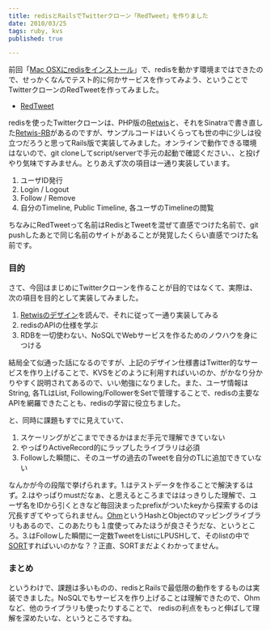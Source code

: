 ```yaml
---
title: redisとRailsでTwitterクローン「RedTweet」を作りました
date: 2010/03/25
tags: ruby, kvs
published: true

---
```


<p>前回「<a href="http://blog.katsuma.tv/2010/03/start_redis.html">Mac OSXにredisをインストール</a>」で、redisを動かす環境まではできたので、せっかくなんでテスト的に何かサービスを作ってみよう、ということでTwitterクローンのRedTweetを作ってみました。</p>

<p><ul><li><a href="http://github.com/katsuma/RedTweet">RedTweet</a></li></ul></p>

<p>redisを使ったTwitterクローンは、PHP版の<a href="http://retwis.antirez.com/">Retwis</a>と、それをSinatraで書き直した<a href="http://retwisrb.danlucraft.com/login">Retwis-RB</a>があるのですが、サンプルコードはいくらっても世の中に少しは役立つだろうと思ってRails版で実装してみました。オンラインで動作できる環境はないので、git cloneしてscript/serverで手元の起動で確認ください、、と投げやり気味ですみません。とりあえず次の項目は一通り実装しています。</p>

<p><ol>
<li>ユーザID発行</li>
<li>Login / Logout</li>
<li>Follow / Remove</li>
<li>自分のTimeline, Public Timeline, 各ユーザのTimelineの閲覧</li>
</ol></p>

<p>ちなみにRedTweetって名前はRedisとTweetを混ぜて直感でつけた名前で、git pushしたあとで同じ名前のサイトがあることが発覚したくらい直感でつけた名前です。</p>


<h3>目的</h3>
<p>さて、今回はまじめにTwitterクローンを作ることが目的ではなくて、実際は、次の項目を目的として実装してみました。</p>

<p><ol>
<li><a href="http://code.google.com/p/redis/wiki/TwitterAlikeExample">Retwisのデザイン</a>を読んで、それに従って一通り実装してみる</li>
<li>redisのAPIの仕様を学ぶ</li>
<li>RDBを一切使わない、NoSQLでWebサービスを作るためのノウハウを身につける</li>
</ol></p>

<p>結局全て似通った話になるのですが、上記のデザイン仕様書はTwitter的なサービスを作り上げることで、KVSをどのように利用すればいいのか、がかなり分かりやすく説明されてあるので、いい勉強になりました。また、ユーザ情報はString, 各TLはList, Following/FollowerをSetで管理することで、redisの主要なAPIを網羅できたことも、redisの学習に役立ちました。
</p>

<p>と、同時に課題もすでに見えていて、</p>

<p><ol>
<li>スケーリングがどこまでできるかはまだ手元で理解できていない</li>
<li>やっぱりActiveRecord的にラップしたライブラリは必須</li>
<li>Followした瞬間に、そのユーザの過去のTweetを自分のTLに追加できていない</li>
</ol></p>

<p>なんかが今の段階で挙げられます。1.はテストデータを作ることで解決するはず。2.はやっぱりmustだなぁ、と思えるところまでははっきりした理解で、ユーザ名をIDから引くときなど毎回決まったprefixがついたkeyから探索するのは冗長すぎてやってられません。<a href="http://ohm.keyvalue.org/">Ohm</a>というHashとObjectのマッピングライブラリもあるので、このあたりも１度使ってみたほうが良さそうだな、というところ。3.はFollowした瞬間に一定数TweetをListにLPUSHして、そのlistの中で<a href="http://code.google.com/p/redis/wiki/SortCommand">SORT</a>すればいいのかな？？正直、SORTまだよくわかってません。</p>

<h3>まとめ</h3>
<p>というわけで、課題は多いものの、redisとRailsで最低限の動作をするものは実装できました。NoSQLでもサービスを作り上げることは理解できたので、Ohmなど、他のライブラリも使ったりすることで、 redisの利点をもっと伸ばして理解を深めたいな、というところですね。</p>



